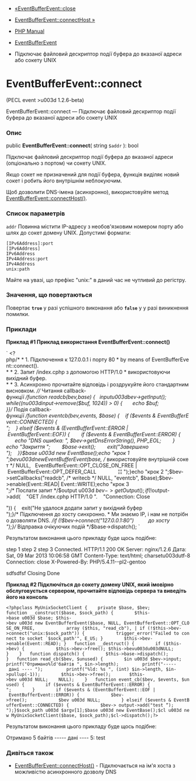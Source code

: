 - [«EventBufferEvent::close](eventbufferevent.close.md)
- [EventBufferEvent::connectHost »](eventbufferevent.connecthost.md)

- [PHP Manual](index.md)
- [EventBufferEvent](class.eventbufferevent.md)
- Підключає файловий дескриптор події буфера до вказаної адреси
або сокету UNIX

# EventBufferEvent::connect

(PECL event \>u003d 1.2.6-beta)

EventBufferEvent::connect — Підключає файловий дескриптор події
буфера до вказаної адреси або сокету UNIX

### Опис

public **EventBufferEvent::connect**( string `$addr` ): bool

Підключає файловий дескриптор події буфера до вказаної адреси
(опціонально з портом) чи сокету UNIX.

Якщо сокет не призначений для події буфера, функція виділяє новий сокет і
робить його внутрішнім неблокуючим.

Щоб дозволити DNS-імена (асинхронно), використовуйте метод
[EventBufferEvent::connectHost()](eventbufferevent.connecthost.md).

### Список параметрів

`addr`
Повинна містити IP-адресу з необов'язковим номером порту або шлях до
сокет домену UNIX. Допустимі формати:

``` parameterscode
[IPv6Address]:port
[IPv6Address]
IPv6Address
IPv4Address:port
IPv4Address
unix:path
````

Майте на увазі, що префікс "unix:" в даний час не чутливий до
регістру.

### Значення, що повертаються

Повертає **`true`** у разі успішного виконання або **`false`** у
у разі виникнення помилки.

### Приклади

**Приклад #1 Приклад використання **EventBufferEvent::connect()****

` <?php/* * 1. Підключення к 127.0.0.1 і порту 80 * by means of EventBufferEvent::connect(). * * 2. Запит /index.cphp з допомогою HTTP/1.0 * використовуючи вихідний буфер. * * 3. Асинхронно прочитайте відповідь і роздрукуйте його стандартним висновком. *//* Читання callback-функції */function readcb($bev, $base) {   $input u003d $bev->getInput(); while(($n u003d $input->remove($buf, 1024)) > 0) {       echo $buf; }}/* Подія callback-функції */function eventcb($bev, $events, $base) {    if ($events & EventBufferEvent::CONNECTED) {                         
";    } elseif ($events & (EventBufferEvent::ERROR | EventBufferEvent::EOF)) {        if ($events & EventBufferEvent::ERROR) {            echo "DNS ошибка: ", $bev->getDnsErrorString(), PHP_EOL;        } echo "Закриття
";        $base->exit();        exit("Завершено
");    }}$base u003d new EventBase();echo "крок 1
";$bev u003d new EventBufferEvent($base, /* використовуйте внутрішній сокет */ NULL,   EventBufferEvent::OPT_CLOSE_ON_FREE | EventBufferEvent::OPT_DEFER_CALL               ¦¦¦
");}echo "крок 2
";$bev->setCallbacks("readcb", /* writecb */ NULL, "eventcb", $base);$bev->enable(Event::READ| Event::WRITE);echo "крок 3
";/* Послати запит */$output u003d $bev->getOutput();if (!$output->add(    "GET /index.cphp HTTP/1.0
".    "Connection: Close

")) {    exit("Не удалося додати запит у вихідний буфер
");}/* Підключення до хосту синхронно. * Ми знаємо IP, і нам не потрібно дозволяти DNS. */if (!$bev->connect("127.0.0.1:80")          до хосту
");}/* Відправка очікуючих подій */$base->dispatch(); `

Результатом виконання цього прикладу буде щось подібне:

step 1
step 2
step 3
Connected.
HTTP/1.1 200 OK
Server: nginx/1.2.6
Дата: Sat, 09 Mar 2013 10:06:58 GMT
Content-Type: text/html; charsetu003dutf-8
Connection: close
X-Powered-By: PHP/5.4.11--pl2-gentoo

sdfsdfsf
Closing
Done

**Приклад #2 Підключіться до сокету домену UNIX, який імовірно
обслуговується сервером, прочитайте відповідь сервера та виведіть його на
консоль**

`` <?phpclass MyUnixSocketClient {    private $base, $bev; function __construct($base, $sock_path) {        $this->base u003d $base; $this->bev u003d new EventBufferEvent($base, NULL, EventBufferEvent::OPT_CLOSE_ON_FREE,            array ($this, "read_cb"), | if (!$this->bev->connect("unix:$sock_path")) {            trigger_error("Failed to connect to socket `$sock_path'", E_US; }        $this->bev->enable(Event::READ); }   function __destruct() {        if ($this->bev) {            $this->bev->free(); $this->bevu003du003dNULL; }    }   function dispatch() {        $this->base->dispatch(); }   function read_cb($bev, $unused) {        $in u003d $bev->input; printf("Отримано%ld'байтів
", $in->length);         printf("----- дані ----
");         printf("%ld: %s
", (int) $in->length, $in->pullup(-1));        $this->bev->free();       $this->bev u003d NULL;    NULL);    }   function event_cb($bev, $events, $unused) {        if ($events & EventBufferEvent::ERROR) {           
";        }        if ($events & (EventBufferEvent::EOF | EventBufferEvent::ERROR)) {            $bev->free();            $bev u003d NULL;        } elseif ($events & EventBufferEvent::CONNECTED) {            $bev-> output->add("test
“);
");}$sock_path u003d $argv[1];$base u003d new EventBase();$cl u003d new MyUnixSocketClient($base, $sock_path);$cl->dispatch();?> ``

Результатом виконання цього прикладу буде щось подібне:

Отримано 5 байтів
----- дані ----
5: test

### Дивіться також

- [EventBufferEvent::connectHost()](eventbufferevent.connecthost.md) -
Підключається на ім'я хоста з можливістю асинхронного дозволу
DNS
